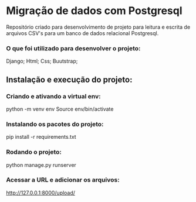 # Migração de dados com Postgresql
Repositório criado para desenvolvimento de projeto para leitura e escrita de arquivos CSV's para um banco de dados relacional Postgresql.

### O que foi utilizado para desenvolver o projeto: 
Django;
Html;
Css;
Buutstrap;

## Instalação e execução do projeto:

### Criando e ativando a virtual env:
python -m venv env
Source env/bin/activate 

### Instalando os pacotes do projeto:
pip install -r requirements.txt 

### Rodando o projeto:


python manage.py runserver 

### Acessar a URL e adicionar os arquivos:
http://127.0.0.1:8000/upload/
